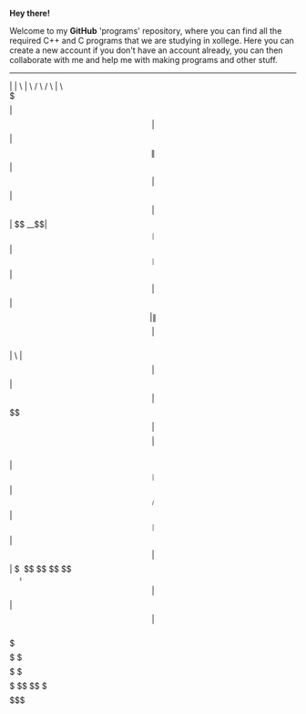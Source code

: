 <b>Hey there!</b>

Welcome to my <b>GitHub</b> 'programs' repository, where you can find all the required C++ and C programs that we are studying in xollege. Here you can create a new account if you don't have an account already, you can then collaborate with me and help me with making programs and other stuff.

_____  __    __   ______    ______   __       
|     \|  \  |  \ /      \  /      \ |  \      
\$$$$$| $$  | $$|  $$$$$$\|  $$$$$$\| $$      
  | $$| $$  | $$| $$ __\$$| $$__| $$| $$      
__   | $$| $$  | $$| $$|    \| $$    $$| $$      
|  \  | $$| $$  | $$| $$ \$$$$| $$$$$$$$| $$      
| $$__| $$| $$__/ $$| $$__| $$| $$  | $$| $$_____
\$$    $$ \$$    $$ \$$    $$| $$  | $$| $$     \
\$$$$$$   \$$$$$$   \$$$$$$  \$$   \$$ \$$$$$$$$
